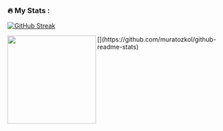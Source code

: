### :fire: My Stats :
[![GitHub Streak](http://github-readme-streak-stats.herokuapp.com?user=muratozkol&theme=highcontrast&background=000000&ring=FFA500&fire=DD2727&currStreakLabel=DD2727)](https://git.io/streak-stats)

<div>
    [<img align="left" src="https://github-readme-stats.vercel.app/api/top-langs/?username=muratozkol&layout=compact&theme=dark" width="200px"/>](https://github.com/muratozkol/github-readme-stats)
</div>








